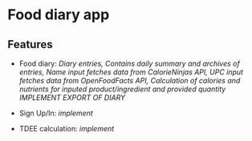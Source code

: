 # Food diary app

## Features

* Food diary:
_Diary entries,_
_Contains daily summary and archives of entries,_
_Name input fetches data from CalorieNinjas API,_
_UPC input fetches data from OpenFoodFacts API,_
_Calculation of calories and nutrients for inputed product/ingredient and provided quantity_
_IMPLEMENT EXPORT OF DIARY_

* Sign Up/In:
_implement_

* TDEE calculation:
_implement_
